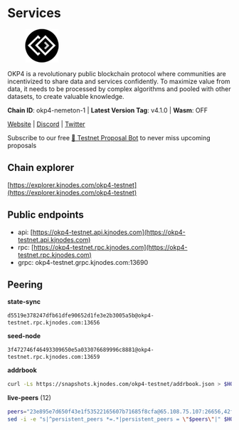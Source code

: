 # Services

<figure><img src="https://raw.githubusercontent.com/kj89/cosmos-images/main/logos/okp4.png" alt=""><figcaption></figcaption></figure>

OKP4 is a revolutionary public blockchain protocol where communities are incentivized to  share data and services confidently. To maximize value from data, it needs to be processed  by complex algorithms and pooled with other datasets, to create valuable knowledge.

**Chain ID**: okp4-nemeton-1 | **Latest Version Tag**: v4.1.0 | **Wasm**: OFF

[Website](https://okp4.network) | [Discord](https://discord.gg/okp4) | [Twitter](https://twitter.com/OKP4_Protocol)



Subscribe to our free [🤖 Testnet Proposal Bot](https://t.me/kjnodes_testnet_proposal_bot) to never miss upcoming proposals


## Chain explorer
[https://explorer.kjnodes.com/okp4-testnet](https://explorer.kjnodes.com/okp4-testnet)

## Public endpoints

* api: [https://okp4-testnet.api.kjnodes.com](https://okp4-testnet.api.kjnodes.com)
* rpc: [https://okp4-testnet.rpc.kjnodes.com](https://okp4-testnet.rpc.kjnodes.com)
* grpc: okp4-testnet.grpc.kjnodes.com:13690

## Peering

**state-sync**

```text
d5519e378247dfb61dfe90652d1fe3e2b3005a5b@okp4-testnet.rpc.kjnodes.com:13656
```

**seed-node**

```text
3f472746f46493309650e5a033076689996c8881@okp4-testnet.rpc.kjnodes.com:13659
```

**addrbook**
```bash
curl -Ls https://snapshots.kjnodes.com/okp4-testnet/addrbook.json > $HOME/.okp4d/config/addrbook.json
```

**live-peers** (12)
```bash
peers="23e895e7d650f43e1f53522165607b71685f8cfa@65.108.75.107:26656,42fbb917fca6787bc3ab774865f4bb1ef950f114@65.108.226.26:30656,a49302f8999e5a953ebae431c4dde93479e17155@15.235.46.79:26656,d5519e378247dfb61dfe90652d1fe3e2b3005a5b@65.109.68.190:13656,1e48c09a0f78070e90ed49b2e3d59f8fdc188e74@162.55.234.70:55156,14f8949ab0a276d2e55c8fa6255430881978a619@185.192.96.236:26656,fff0a8c202befd9459ff93783a0e7756da305fe3@38.242.150.63:16656,e755eb8016c2f6f5303b2f8d503d9126d235e80f@138.201.35.56:26656,12367c976a54980789e56c4fcaa5c38576be9ce1@65.109.89.5:32656,8af258bbe73f4c66127a7b3e8b1ec23fde2950a6@65.108.192.123:19656,30092d2717053f1c0813e8354c07c761c9c3ac5c@194.163.161.234:26656,428821d6b64eee5d67da467a4673ce2b1e52955d@54.88.179.178:26656"
sed -i -e "s|^persistent_peers *=.*|persistent_peers = \"$peers\"|" $HOME/.okp4d/config/config.toml
```
